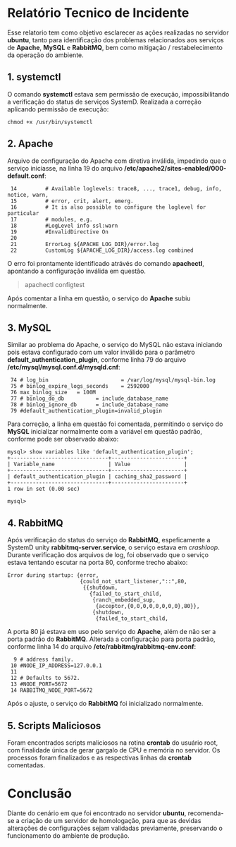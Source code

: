 # Relatório Tecnico de Incidente

Esse relatorio tem como objetivo esclarecer as ações realizadas no servidor **ubuntu**, tanto para identificação dos problemas relacionados aos serviços de **Apache**, **MySQL** e **RabbitMQ**, bem como mitigação / restabelecimento da operação do ambiente.

## 1. systemctl

O comando **systemctl** estava sem permissão de execução, impossibilitando a verificação do status de serviços SystemD. Realizada a correção aplicando permissão de execução:

    chmod +x /usr/bin/systemctl

## 2. Apache

Arquivo de configuração do Apache com diretiva inválida, impedindo que o serviço iniciasse, na linha 19 do arquivo **/etc/apache2/sites-enabled/000-default.conf**:

     14         # Available loglevels: trace8, ..., trace1, debug, info, notice, warn,
     15         # error, crit, alert, emerg.
     16         # It is also possible to configure the loglevel for particular
     17         # modules, e.g.
     18         #LogLevel info ssl:warn
     19         #InvalidDirective On
     20
     21         ErrorLog ${APACHE_LOG_DIR}/error.log
     22         CustomLog ${APACHE_LOG_DIR}/access.log combined

O erro foi prontamente identificado atrávés do comando **apachectl**, apontando a configuração inválida em questão.

> apachectl configtest

Após comentar a linha em questão, o serviço do **Apache** subiu normalmente.

## 3. MySQL

Similar ao problema do Apache, o serviço do MySQL não estava iniciando pois estava configurado com um valor inválido para o parâmetro **default_authentication_plugin**, conforme linha 79 do arquivo **/etc/mysql/mysql.conf.d/mysqld.cnf**:

     74 # log_bin                       = /var/log/mysql/mysql-bin.log
     75 # binlog_expire_logs_seconds    = 2592000
     76 max_binlog_size   = 100M
     77 # binlog_do_db          = include_database_name
     78 # binlog_ignore_db      = include_database_name
     79 #default_authentication_plugin=invalid_plugin

Para correção, a linha em questão foi comentada, permitindo o serviço do **MySQL** inicializar normalmente com a variável em questão padrão, conforme pode ser observado abaixo:

    mysql> show variables like 'default_authentication_plugin';
    +-------------------------------+-----------------------+
    | Variable_name                 | Value                 |
    +-------------------------------+-----------------------+
    | default_authentication_plugin | caching_sha2_password |
    +-------------------------------+-----------------------+
    1 row in set (0.00 sec)
    
    mysql>


## 4. RabbitMQ

Após verificação do status do serviço do **RabbitMQ**, espeficamente a SystemD unity **rabbitmq-server.service**, o serviço estava em *crashloop*. Durante verificação dos arquivos de log, foi observado que o serviço estava tentando escutar na porta 80, conforme trecho abaixo:

    Error during startup: {error,
                           {could_not_start_listener,"::",80,
                            {{shutdown,
                              {failed_to_start_child,
                               {ranch_embedded_sup,
                                {acceptor,{0,0,0,0,0,0,0,0},80}},
                               {shutdown,
                                {failed_to_start_child,

A porta 80 já estava em uso pelo serviço do **Apache**, além de não ser a porta padrão do **RabbitMQ**.
Alterada a configuração para porta padrão, conforme linha 14 do arquivo **/etc/rabbitmq/rabbitmq-env.conf**:

      9 # address family.
     10 #NODE_IP_ADDRESS=127.0.0.1
     11
     12 # Defaults to 5672.
     13 #NODE_PORT=5672
     14 RABBITMQ_NODE_PORT=5672

Após o ajuste, o serviço do **RabbitMQ** foi inicializado normalmente.

## 5. Scripts Maliciosos
Foram encontrados scripts maliciosos na rotina **crontab** do usuário root, com finalidade única de gerar gargalo de CPU e memória no servidor. Os processos foram finalizados e as respectivas linhas da **crontab** comentadas.


# Conclusão
Diante do cenário em que foi encontrado no servidor **ubuntu**, recomenda-se a criação de um servidor de homologação, para que as devidas alterações de configurações sejam validadas previamente, preservando o funcionamento do ambiente de produção.
